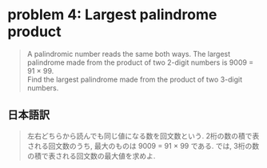 # problem 4: Largest palindrome product
> A palindromic number reads the same both ways. The largest palindrome made from the product of two 2-digit numbers is 9009 = 91 × 99.  
> Find the largest palindrome made from the product of two 3-digit numbers.

## 日本語訳
> 左右どちらから読んでも同じ値になる数を回文数という. 2桁の数の積で表される回文数のうち, 最大のものは 9009 = 91 × 99 である. では, 3桁の数の積で表される回文数の最大値を求めよ.
